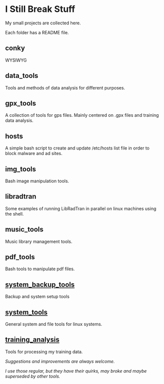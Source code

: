 
# I Still Break Stuff

My small projects are collected here.

Each folder has a README file.


## conky
WYSIWYG

## data_tools
Tools and methods of data analysis for different purposes.

## gpx_tools
A collection of tools for gps files. Mainly centered on .gpx files and training data analysis.

## hosts
A simple bash script to create and update /etc/hosts list file in order to block malware and ad sites.

## img_tools
Bash image manipulation tools.

## libradtran
Some examples of running LibRadTran in parallel on linux machines using the shell.

## music_tools
Music library management tools.

## pdf_tools
Bash tools to manipulate pdf files.

## [system_backup_tools](https://github.com/thanasisn/IStillBreakStuff/tree/main/system_backup_tools)
Backup and system setup tools

## [system_tools](https://github.com/thanasisn/IStillBreakStuff/tree/main/system_tools)
General system and file tools for linux systems.

## [training_analysis](https://github.com/thanasisn/IStillBreakStuff/tree/main/training_analysis)
Tools for processing my training data.




*Suggestions and improvements are always welcome.*

*I use those regular, but they have their quirks, may broke and maybe superseded by other tools.*
